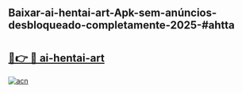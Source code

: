 ## Baixar-ai-hentai-art-Apk-sem-anúncios-desbloqueado-completamente-2025-#ahtta

# <h2><a href="https://ainizakaria.my?title=ai-hentai-art&ref=20M">🔗👉 🔴 ai-hentai-art</a></h2>

[![acn](https://github.com/user-attachments/assets/0f9c940e-d8b0-45ae-aac7-cd30a18b3e1c)](https://ainizakaria.my?title=ai-hentai-art&ref=20M)

